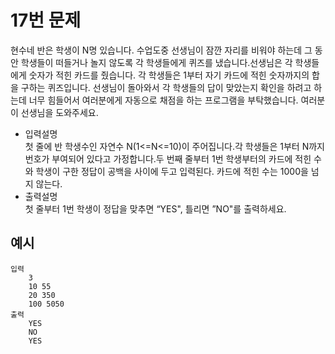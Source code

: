 # 17번 문제

현수네 반은 학생이 N명 있습니다. 수업도중 선생님이 잠깐 자리를 비워야 하는데 그 동안 학생들이 떠들거나 놀지 않도록 각 학생들에게 퀴즈를 냈습니다.선생님은 각 학생들에게 숫자가 적힌 카드를 줬습니다. 각 학생들은 1부터 자기 카드에 적힌 숫자까지의 합을 구하는 퀴즈입니다. 선생님이 돌아와서 각 학생들의 답이 맞았는지 확인을 하려고 하는데 너무 힘들어서 여러분에게 자동으로 채점을 하는 프로그램을 부탁했습니다. 여러분이 선생님을 도와주세요.

<ul>
    <li>입력설명<br>
    첫 줄에 반 학생수인 자연수 N(1<=N<=10)이 주어집니다.각 학생들은 1부터 N까지 번호가 부여되어 있다고 가정합니다.두 번째 줄부터 1번 학생부터의 카드에 적힌 수와 학생이 구한 정답이 공백을 사이에 두고 입력된다. 카드에 적힌 수는 1000을 넘지 않는다. 
    </li>
    <li>출력설명<br>
    첫 줄부터 1번 학생이 정답을 맞추면 “YES", 틀리면 ”NO"를 출력하세요.
    </li>
</ul>

## 예시
    입력
        3
        10 55
        20 350
        100 5050
    출력
        YES
        NO
        YES
